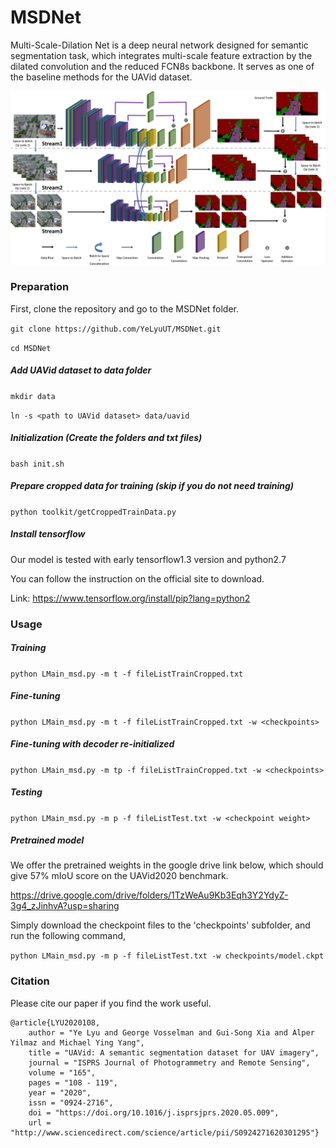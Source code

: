 # MSDNet
Multi-Scale-Dilation Net is a deep neural network designed for semantic segmentation task, which integrates multi-scale 
feature extraction by the dilated convolution and the reduced FCN8s backbone. It serves as one of the baseline methods 
for the UAVid dataset.

![Structure figure](figure.png)

### Preparation

First, clone the repository and go to the MSDNet folder.

```git clone https://github.com/YeLyuUT/MSDNet.git```

```cd MSDNet```

##### Add UAVid dataset to data folder

```mkdir data```

```ln -s <path to UAVid dataset> data/uavid```

##### Initialization (Create the folders and txt files)
```bash init.sh```

##### Prepare cropped data for training (skip if you do not need training)
```python toolkit/getCroppedTrainData.py```

##### Install tensorflow
Our model is tested with early tensorflow1.3 version and python2.7

You can follow the instruction on the official site to download. 

Link: https://www.tensorflow.org/install/pip?lang=python2

### Usage
##### Training

```python LMain_msd.py -m t -f fileListTrainCropped.txt```

##### Fine-tuning

```python LMain_msd.py -m t -f fileListTrainCropped.txt -w <checkpoints>```

##### Fine-tuning with decoder re-initialized

```python LMain_msd.py -m tp -f fileListTrainCropped.txt -w <checkpoints>```

##### Testing

```python LMain_msd.py -m p -f fileListTest.txt -w <checkpoint weight>```

##### Pretrained model

We offer the pretrained weights in the google drive link below, which should give 57% mIoU score on the UAVid2020 benchmark.

https://drive.google.com/drive/folders/1TzWeAu9Kb3Eqh3Y2YdyZ-3g4_zJinhvA?usp=sharing

Simply download the checkpoint files to the 'checkpoints' subfolder, and run the following command,

```python LMain_msd.py -m p -f fileListTest.txt -w checkpoints/model.ckpt```

### Citation
Please cite our paper if you find the work useful.

    @article{LYU2020108,
        author = "Ye Lyu and George Vosselman and Gui-Song Xia and Alper Yilmaz and Michael Ying Yang",
        title = "UAVid: A semantic segmentation dataset for UAV imagery",
        journal = "ISPRS Journal of Photogrammetry and Remote Sensing",
        volume = "165",
        pages = "108 - 119",
        year = "2020",
        issn = "0924-2716",
        doi = "https://doi.org/10.1016/j.isprsjprs.2020.05.009",
        url = "http://www.sciencedirect.com/science/article/pii/S0924271620301295"}
